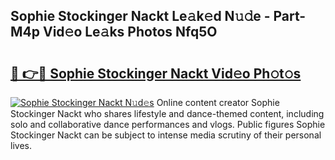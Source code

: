 ## Sophie Stockinger Nackt Le𝚊k𝚎d N𝚞𝚍e - Part-M4p Vid𝚎o Le𝚊ks Photos Nfq5O

# <h2><a href="http://fb0pl9c.evod.top/?m=Sophie+Stockinger+Nackt">🔗 👉🔴 Sophie Stockinger Nackt Vid𝚎o Ph𝚘t𝚘s</a></h2>

[![Sophie Stockinger Nackt N𝚞d𝚎s](https://i.imgur.com/8V9OHl7.gif)](http://fb0pl9c.evod.top/?m=Sophie+Stockinger+Nackt)
Online content creator Sophie Stockinger Nackt who shares lifestyle and dance-themed content, including solo and collaborative dance performances and vlogs. Public figures Sophie Stockinger Nackt can be subject to intense media scrutiny of their personal lives. 
